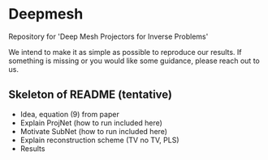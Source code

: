 # Deepmesh
Repository for 'Deep Mesh Projectors for Inverse Problems'

We intend to make it as simple as possible to reproduce our results. If something is missing or you would like some guidance, please reach out to us.

## Skeleton of README (tentative)
- Idea, equation (9) from paper
- Explain ProjNet (how to run included here)
- Motivate SubNet (how to run included here)
- Explain reconstruction scheme (TV no TV, PLS)
- Results

